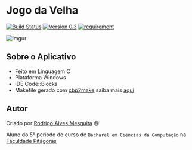 Jogo da Velha
===========
[![Build Status](https://img.shields.io/travis/com/Rodrigo54/JogoDaVelha/master.svg)](https://travis-ci.com/Rodrigo54/JogoDaVelha)
[![Version 0.3](https://img.shields.io/github/release/Rodrigo54/JogoDaVelha.svg)](https://github.com/Rodrigo54/JogoDaVelha/releases)
[![requirement](https://img.shields.io/badge/IDE-Code%3A%3ABlocks-orange.svg)](http://www.codeblocks.org/downloads)

![Imgur](https://i.imgur.com/JxEevxe.gif)

## Sobre o Aplicativo

* Feito em Linguagem  C
* Plataforma Windows
* IDE Code::Blocks
* Makefile gerado com [cbp2make](https://sourceforge.net/projects/cbp2make/) saiba mais [aqui](https://stackoverflow.com/questions/26386335/codeblocks-build-from-bash)


## Autor

Criado por [Rodrigo Alves Mesquita](http://rodrigoalves.me) :smile:

Aluno do 5° periodo do curso de `Bacharel em Ciências da Computação` na [Faculdade Pitágoras](http://www.faculdadepitagoras.com.br/)